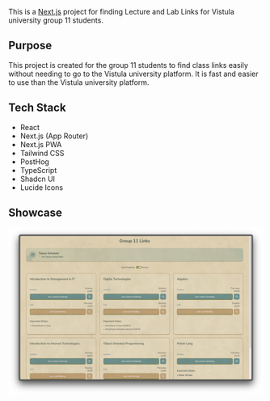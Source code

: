 This is a [Next.js](https://nextjs.org) project for finding Lecture and Lab Links for Vistula university group 11 students.

## Purpose

This project is created for the group 11 students to find class links easily without needing to go to the Vistula university platform. It is fast and easier to use than the Vistula university platform.

## Tech Stack

- React
- Next.js (App Router)
- Next.js PWA
- Tailwind CSS
- PostHog
- TypeScript
- Shadcn UI
- Lucide Icons

## Showcase

![Showcase](/showcase.png)